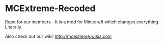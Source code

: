 MCExtreme-Recoded
=================
Repo for our members - It is a mod for Minecraft which changes everything. Literally.

Also check out our wiki! http://mcextreme.wikia.com
